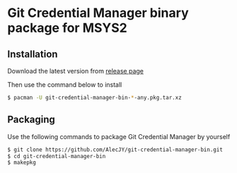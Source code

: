 # Git Credential Manager binary package for MSYS2

## Installation
Download the latest version from [release page](https://github.com/AlecJY/git-credential-manager-bin/releases)

Then use the command below to install
``` bash
$ pacman -U git-credential-manager-bin-*-any.pkg.tar.xz
```

## Packaging
Use the following commands to package Git Credential Manager by yourself
```bash
$ git clone https://github.com/AlecJY/git-credential-manager-bin.git
$ cd git-credential-manager-bin
$ makepkg
```
